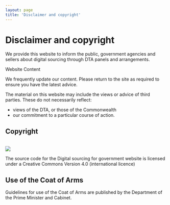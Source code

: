 ```yaml
---
layout: page
title: 'Disclaimer and copyright'
---
```


# Disclaimer and copyright

We provide this website to inform the public, government agencies and sellers about digital sourcing through DTA panels and arrangements.

Website Content

We frequently update our content. Please return to the site as required to ensure you have the latest advice.

The material on this website may include the views or advice of third parties. These do not necessarily reflect:

- views of the DTA, or those of the Commonwealth
- our commitment to a particular course of action.

## Copyright

  <br />
<img src="/creative-commons.png" />

The source code for the Digital sourcing for government website is licensed under a Creative Commons Version 4.0 (international licence)

## Use of the Coat of Arms

Guidelines for use of the Coat of Arms are published by the Department of the Prime Minister and Cabinet.
